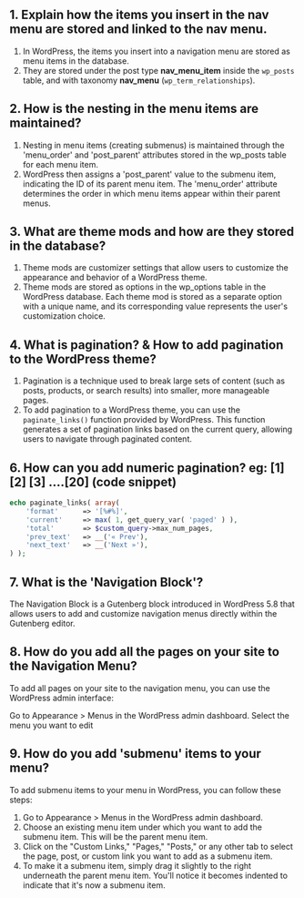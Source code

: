 ## 1. Explain how the items you insert in the nav menu are stored and linked to the nav menu.
1. In WordPress, the items you insert into a navigation menu are stored as menu items in the database.
2. They are stored under the post type **nav_menu_item** inside the `wp_posts` table, and with taxonomy **nav_menu** (`wp_term_relationships`).

## 2. How is the nesting in the menu items are maintained?
1. Nesting in menu items (creating submenus) is maintained through the 'menu_order' and 'post_parent' attributes stored in the wp_posts table for each menu item.
2. WordPress then assigns a 'post_parent' value to the submenu item, indicating the ID of its parent menu item. The 'menu_order' attribute determines the order in which menu items appear within their parent menus.

## 3. What are theme mods and how are they stored in the database?
1. Theme mods are customizer settings that allow users to customize the appearance and behavior of a WordPress theme.
2. Theme mods are stored as options in the wp_options table in the WordPress database. Each theme mod is stored as a separate option with a unique name, and its corresponding value represents the user's customization choice.

## 4. What is pagination? & How to add pagination to the WordPress theme?
1. Pagination is a technique used to break large sets of content (such as posts, products, or search results) into smaller, more manageable pages.
2. To add pagination to a WordPress theme, you can use the `paginate_links()` function provided by WordPress. This function generates a set of pagination links based on the current query, allowing users to navigate through paginated content. 

## 6. How can you add numeric pagination? eg: [1] [2] [3] ....[20] (code snippet)
```php
echo paginate_links( array(
    'format'      => '[%#%]',
    'current'     => max( 1, get_query_var( 'paged' ) ),
    'total'       => $custom_query->max_num_pages,
    'prev_text'   => __('« Prev'),
    'next_text'   => __('Next »'),
) );

```

## 7. What is the 'Navigation Block'?
The Navigation Block is a Gutenberg block introduced in WordPress 5.8 that allows users to add and customize navigation menus directly within the Gutenberg editor.

## 8. How do you add all the pages on your site to the Navigation Menu?
To add all pages on your site to the navigation menu, you can use the WordPress admin interface:

Go to Appearance > Menus in the WordPress admin dashboard.
Select the menu you want to edit

## 9. How do you add 'submenu' items to your menu?
To add submenu items to your menu in WordPress, you can follow these steps:
1. Go to Appearance > Menus in the WordPress admin dashboard.
2. Choose an existing menu item under which you want to add the submenu item. This will be the parent menu item.
3. Click on the "Custom Links," "Pages," "Posts," or any other tab to select the page, post, or custom link you want to add as a submenu item.
4. To make it a submenu item, simply drag it slightly to the right underneath the parent menu item. You'll notice it becomes indented to indicate that it's now a submenu item.